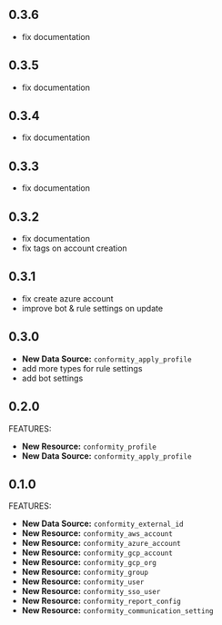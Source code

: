 ## 0.3.6

* fix documentation

## 0.3.5

* fix documentation

## 0.3.4

* fix documentation

## 0.3.3

* fix documentation

## 0.3.2

* fix documentation
* fix tags on account creation

## 0.3.1

* fix create azure account
* improve bot & rule settings on update

## 0.3.0

* **New Data Source:** `conformity_apply_profile`
* add more types for rule settings
* add bot settings

## 0.2.0

FEATURES:

* **New Resource:** `conformity_profile`
* **New Data Source:** `conformity_apply_profile`

## 0.1.0

FEATURES:

* **New Data Source:** `conformity_external_id`
* **New Resource:** `conformity_aws_account`
* **New Resource:** `conformity_azure_account`
* **New Resource:** `conformity_gcp_account`
* **New Resource:** `conformity_gcp_org`
* **New Resource:** `conformity_group`
* **New Resource:** `conformity_user`
* **New Resource:** `conformity_sso_user`
* **New Resource:** `conformity_report_config`
* **New Resource:** `conformity_communication_setting`

